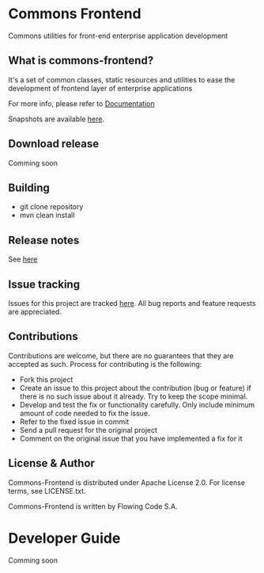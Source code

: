 # Commons Frontend

Commons utilities for front-end enterprise application development

## What is commons-frontend?

It's a set of common classes, static resources and utilities to ease the development of frontend layer of enterprise applications

For more info, please refer to [Documentation](src/site/markdown/index.md)

Snapshots are available [here](https://maven.appjars.com/saturn/snapshots). 

## Download release

Comming soon

## Building

- git clone repository
- mvn clean install

## Release notes

See [here](https://github.com/AppJars/commons-frontend/releases)

## Issue tracking

Issues for this project are tracked [here](https://github.com/AppJars/commons-frontend/issues). All bug reports and feature requests are appreciated. 

## Contributions

Contributions are welcome, but there are no guarantees that they are accepted as such. Process for contributing is the following:

- Fork this project
- Create an issue to this project about the contribution (bug or feature) if there is no such issue about it already. Try to keep the scope minimal.
- Develop and test the fix or functionality carefully. Only include minimum amount of code needed to fix the issue.
- Refer to the fixed issue in commit
- Send a pull request for the original project
- Comment on the original issue that you have implemented a fix for it

## License & Author

Commons-Frontend is distributed under Apache License 2.0. For license terms, see LICENSE.txt.

Commons-Frontend is written by Flowing Code S.A.

# Developer Guide

Comming soon